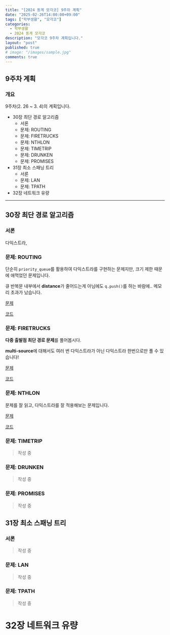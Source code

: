 ```yaml
---
title: "[2024 동계 모각코] 9주차 계획"
date: "2025-02-26T14:00:00+09:00"
tags: ["학부생활", "모각코"]
categories: 
  - 학부생활
  - 2024 동계 모각코
description: "모각코 9주차 계획입니다."
layout: "post"
published: true
# image: "/images/sample.jpg"
comments: true
---
```


## 9주차 계획
### 개요
9주차(2. 26 ~ 3. 4)의 계획입니다.
- 30장 최단 경로 알고리즘
  - 서론
  - 문제: ROUTING
  - 문제: FIRETRUCKS
  - 문제: NTHLON
  - 문제: TIMETRIP
  - 문제: DRUNKEN
  - 문제: PROMISES
- 31장 최소 스패닝 트리
  - 서론
  - 문제: LAN
  - 문제: TPATH
- 32장 네트워크 유량

* * *    

## 30장 최단 경로 알고리즘
### 서론  
다익스트라, 

### 문제: ROUTING  
단순히 `priority_queue`를 활용하여 다익스트라를 구현하는 문제지만, 크기 제한 때문에 애먹었던 문제입니다.

큐 반복문 내부에서 **distance**가 줄어드는게 아님에도 `q.push()`를 하는 바람에.. 메모리 초과가 났습니다.

[문제](https://algospot.com/judge/problem/read/ROUTING)

[코드](https://github.com/sossos5989/algorithm/blob/main/algospot/routing.cc)

### 문제: FIRETRUCKS  
**다중 출발점 최단 경로 문제**를 풀어봅시다.

**multi-source**에 대해서도 여러 번 다익스트라가 아닌 다익스트라 한번으로만 풀 수 있습니다!

[문제](https://algospot.com/judge/problem/read/FIRETRUCKS)

[코드](https://github.com/sossos5989/algorithm/blob/main/algospot/firetrucks.cc)

### 문제: NTHLON  
문제를 잘 읽고, 다익스트라를 잘 적용해보는 문제입니다.

[문제](https://algospot.com/judge/problem/read/NTHLON)

[코드](https://github.com/sossos5989/algorithm/blob/main/algospot/nthlon.cc)


### 문제: TIMETRIP  
  > 작성 중
### 문제: DRUNKEN  
  > 작성 중
### 문제: PROMISES  
  > 작성 중

## 31장 최소 스패닝 트리
### 서론  
  > 작성 중
### 문제: LAN  
  > 작성 중
### 문제: TPATH  
  > 작성 중

# 32장 네트워크 유량